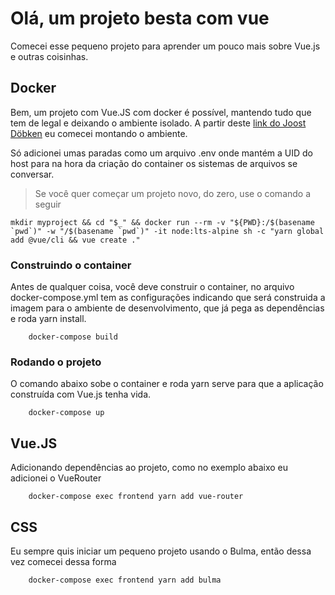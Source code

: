 # Olá, um projeto besta com vue

Comecei esse pequeno projeto para aprender um pouco mais sobre Vue.js e outras coisinhas.

## Docker

Bem, um projeto com Vue.JS com docker é possível, mantendo tudo que tem de legal e deixando o ambiente isolado.
A partir deste [link do Joost Döbken](https://medium.com/@jwdobken/vue-with-docker-initialize-develop-and-build-51fad21ad5e6) eu comecei montando o ambiente.

Só adicionei umas paradas como um arquivo .env onde mantém a UID do host para na hora da criação do container os sistemas de arquivos se conversar.

> Se você quer começar um projeto novo, do zero, use o comando a seguir

```
mkdir myproject && cd "$_" && docker run --rm -v "${PWD}:/$(basename `pwd`)" -w "/$(basename `pwd`)" -it node:lts-alpine sh -c "yarn global add @vue/cli && vue create ."
```

### Construindo o container

Antes de qualquer coisa, você deve construir o container, no arquivo docker-compose.yml tem as configurações indicando que será construida a imagem para o ambiente de desenvolvimento, que já pega as dependências e roda yarn install.

```
    docker-compose build 
```

### Rodando o projeto

O comando abaixo sobe o container e roda yarn serve para que a aplicação construída com Vue.js tenha vida.

```
    docker-compose up
```

## Vue.JS

Adicionando dependências ao projeto, como no exemplo abaixo eu adicionei o VueRouter

``` 
    docker-compose exec frontend yarn add vue-router
```

## CSS

Eu sempre quis iniciar um pequeno projeto usando o Bulma, então dessa vez comecei dessa forma

``` 
    docker-compose exec frontend yarn add bulma
```